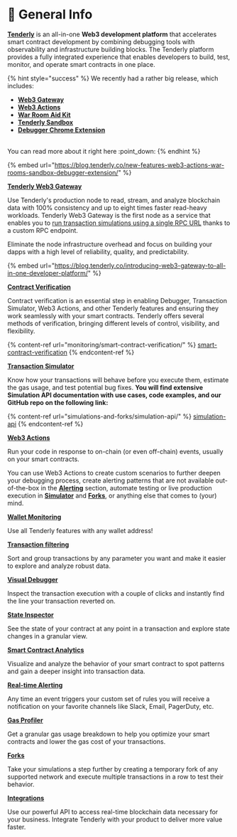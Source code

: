 # 📣 General Info

[**Tenderly**](https://tenderly.co/) is an all-in-one **Web3 development platform** that accelerates smart contract development by combining debugging tools with observability and infrastructure building blocks. The Tenderly platform provides a fully integrated experience that enables developers to build, test, monitor, and operate smart contracts in one place.&#x20;

{% hint style="success" %}
We recently had a rather big release, which includes:

* [**Web3 Gateway**](web3-gateway/)
* [**Web3 Actions**](web3-actions/intro-to-web3-actions.md)
* [**War Room Aid Kit**](debugger/war-room-aid-kit.md)
* [**Tenderly Sandbox**](tenderly-sandbox.md)
* [**Debugger Chrome Extension**](debugger/tenderly-debugger-extension.md)

\
You can read more about it right here :point\_down:
{% endhint %}

{% embed url="https://blog.tenderly.co/new-features-web3-actions-war-rooms-sandbox-debugger-extension/" %}

****[**Tenderly Web3 Gateway**](web3-gateway/)****

Use Tenderly's production node to read, stream, and analyze blockchain data with 100% consistency and up to eight times faster read-heavy workloads. Tenderly Web3 Gateway is the first node as a service that enables you to [run transaction simulations using a single RPC URL](web3-gateway/references/simulate-json-rpc.md) thanks to a custom RPC endpoint.&#x20;

Eliminate the node infrastructure overhead and focus on building your dapps with a high level of reliability, quality, and predictability.&#x20;

{% embed url="https://blog.tenderly.co/introducing-web3-gateway-to-all-in-one-developer-platform/" %}

[**Contract Verification**](https://docs.tenderly.co/monitoring/contract-verification)

Contract verification is an essential step in enabling Debugger, Transaction Simulator, Web3 Actions, and other Tenderly features and ensuring they work seamlessly with your smart contracts. Tenderly offers several methods of verification, bringing different levels of control, visibility, and flexibility.

{% content-ref url="monitoring/smart-contract-verification/" %}
[smart-contract-verification](monitoring/smart-contract-verification/)
{% endcontent-ref %}

****[**Transaction** **Simulator**](simulations-and-forks/how-to-simulate-a-transaction/)****

Know how your transactions will behave before you execute them, estimate the gas usage, and test potential bug fixes. **You will find extensive Simulation API documentation with use cases, code examples, and our GitHub repo on the following link:**

{% content-ref url="simulations-and-forks/simulation-api/" %}
[simulation-api](simulations-and-forks/simulation-api/)
{% endcontent-ref %}

[**Web3 Actions**](web3-actions/intro-to-web3-actions.md)

Run your code in response to on-chain (or even off-chain) events, usually on your smart contracts.

You can use Web3 Actions to create custom scenarios to further deepen your debugging process, create alerting patterns that are not available out-of-the-box in the [**Alerting**](alerts/creating-an-alert/) section, automate testing or live production execution in [**Simulator**](simulations-and-forks/how-to-simulate-a-transaction/) and [**Forks**](simulations-and-forks/how-to-create-a-fork/), or anything else that comes to (your) mind.

[**Wallet Monitoring**](monitoring/wallets/)

Use all Tenderly features with any wallet address!

[**Transaction filtering**](debugger/how-to-use-tenderly-debugger/transaction-overview.md)

Sort and group transactions by any parameter you want and make it easier to explore and analyze robust data.

[**Visual Debugger**](debugger/how-to-use-tenderly-debugger/)

Inspect the transaction execution with a couple of clicks and instantly find the line your transaction reverted on.

[**State Inspector**](debugger/how-to-use-tenderly-debugger/#decoded-state-changes)

See the state of your contract at any point in a transaction and explore state changes in a granular view.

[**Smart Contract Analytics**](analytics/general-analytics.md)

Visualize and analyze the behavior of your smart contract to spot patterns and gain a deeper insight into transaction data.

[**Real-time Alerting**](alerts/alerting/alert-targets/)

Any time an event triggers your custom set of rules you will receive a notification on your favorite channels like Slack, Email, PagerDuty, etc.

****[**Gas Profiler**](debugger/how-to-use-tenderly-debugger/#gas-profiler)****

Get a granular gas usage breakdown to help you optimize your smart contracts and lower the gas cost of your transactions.

[**Forks**](simulations-and-forks/how-to-create-a-fork/)

Take your simulations a step further by creating a temporary fork of any supported network and execute multiple transactions in a row to test their behavior.

[**Integrations**](monitoring/integrations.md)

Use our powerful API to access real-time blockchain data necessary for your business. Integrate Tenderly with your product to deliver more value faster.
